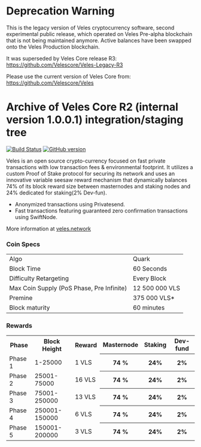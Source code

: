 
Deprecation Warning
===================
This is the legacy version of Veles cryptocurrency software, second experimental public release, which operated on Veles Pre-alpha blockchain that is not being maintained anymore. Active balances have been swapped onto the Veles Production blockchain.

It was superseded by Veles Core release R3: https://github.com/Velescore/Veles-Legacy-R3

Please use the current version of Veles Core from: https://github.com/Velescore/Veles


Archive of Veles Core R2 (internal version 1.0.0.1) integration/staging tree
============================================================================

[![Build Status](https://travis-ci.org/PIVX-Project/PIVX.svg?branch=master)](https://travis-ci.org/PIVX-Project/PIVX) [![GitHub version](https://badge.fury.io/gh/PIVX-Project%2FPIVX.svg)](https://badge.fury.io/gh/PIVX-Project%2FPIVX)

Veles is an open source crypto-currency focused on fast private transactions with low transaction fees & environmental footprint.  It utilizes a custom Proof of Stake protocol for securing its network and uses an innovative variable seesaw reward mechanism that dynamically balances 74% of its block reward size between masternodes and staking nodes and 24% dedicated for staking(2% Dev-fun). 
- Anonymized transactions using Privatesend.
- Fast transactions featuring guaranteed zero confirmation transactions using SwiftNode.

More information at [veles.network](http://www.veles.network)

### Coin Specs
<table>
<tr><td>Algo</td><td>Quark</td></tr>
<tr><td>Block Time</td><td>60 Seconds</td></tr>
<tr><td>Difficulty Retargeting</td><td>Every Block</td></tr>
<tr><td>Max Coin Supply (PoS Phase, Pre Infinite)</td><td>12 500 000 VLS</td></tr>
<tr><td>Premine</td><td>375 000 VLS*</td></tr>
<tr><td>Block maturity</td><td>60 minutes</td></tr>
</table>


### Rewards 

<table>
<th>Phase</th><th>Block Height</th><th>Reward</th><th>Masternode</th><th>Staking</th><th>Dev-fund</th>
<tr><td>Phase 1</td><td>1-25000</td><td>1 VLS</td><th>74 %</th><th>24%</th><th>2%</th>
<tr><td>Phase 2</td><td>25001-75000</td><td>16 VLS</td><th>74 %</th><th>24%</th><th>2%</th>
<tr><td>Phase 3</td><td>75001-250000</td><td>13 VLS</td><th>74 %</th><th>24%</th><th>2%</th>
<tr><td>Phase 4</td><td>250001-150000</td><td>6 VLS</td><th>74 %</th><th>24%</th><th>2%</th>
<tr><td>Phase 5</td><td>150001-200000</td><td>3 VLS</td><th>74 %</th><th>24%</th><th>2%</th>
</table>
